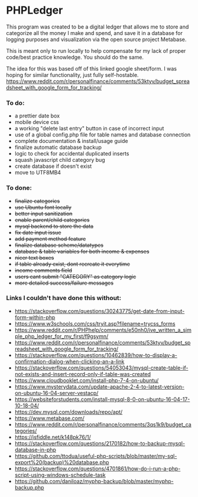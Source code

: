 # PHPLedger

This program was created to be a digital ledger that allows me to store and categorize all the money I make and spend, and save it in a database for logging purposes and visualization via the open source project Metabase.

This is meant only to run locally to help compensate for my lack of proper code/best practice knowledge. You should do the same.

The idea for this was based off of this linked google sheet/form. I was hoping for similar functionality, just fully self-hostable.
https://www.reddit.com/r/personalfinance/comments/53ktyv/budget_spreadsheet_with_google_form_for_tracking/


### To do:
- a prettier date box
- mobile device css
- a working "delete last entry" button in case of incorrect input
- use of a global config.php file for table names and database connection
- complete documentation & install/usage guide
- finalize automatic database backup
- logic to check for accidental duplicated inserts
- squash javascript child category bug
- create database if doesn't exist
- move to UTF8MB4

### To done:
- ~~finalize categories~~
- ~~use Ubuntu font locally~~
- ~~better input sanitization~~
- ~~enable parent/child categories~~
- ~~mysql backend to store the data~~
- ~~fix date input issue~~
- ~~add payment method feature~~
- ~~finalize database scheme/datatypes~~
- ~~database & table variables for both income & expenses~~
- ~~nicer text boxes~~
- ~~if table already exist, dont recreate it everytime~~
- ~~income comments field~~
- ~~users cant submit "CATEGORY" as category logic~~
- ~~more detailed success/failure messages~~

### Links I couldn't have done this without:
- https://stackoverflow.com/questions/30243775/get-date-from-input-form-within-php
- https://www.w3schools.com/css/tryit.asp?filename=trycss_forms
- https://www.reddit.com/r/PHPhelp/comments/e50nh0/ive_written_a_simple_php_ledger_for_my_first/f9gsymn/
- https://www.reddit.com/r/personalfinance/comments/53ktyv/budget_spreadsheet_with_google_form_for_tracking/
- https://stackoverflow.com/questions/10462839/how-to-display-a-confirmation-dialog-when-clicking-an-a-link
- https://stackoverflow.com/questions/54053043/mysql-create-table-if-not-exists-and-insert-record-only-if-table-was-created
- https://www.cloudbooklet.com/install-php-7-4-on-ubuntu/
- https://www.mysterydata.com/update-apache-2-4-to-latest-version-on-ubuntu-16-04-server-vestacp/
- https://websiteforstudents.com/install-mysql-8-0-on-ubuntu-16-04-17-10-18-04/
- https://dev.mysql.com/downloads/repo/apt/
- https://www.metabase.com/
- https://www.reddit.com/r/personalfinance/comments/3qs1k9/budget_categories/
- https://jsfiddle.net/k148pk76/1/
- https://stackoverflow.com/questions/2170182/how-to-backup-mysql-database-in-php
- https://github.com/ttodua/useful-php-scripts/blob/master/my-sql-export%20(backup)%20database.php
- https://stackoverflow.com/questions/4701861/how-do-i-run-a-php-script-using-windows-schedule-task
- https://github.com/daniloaz/myphp-backup/blob/master/myphp-backup.php